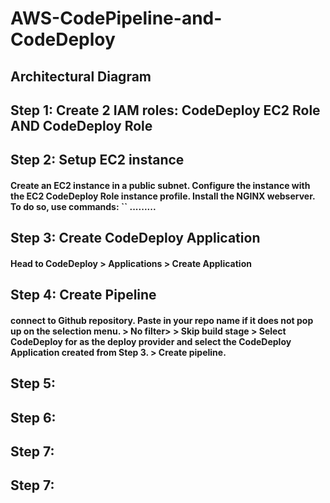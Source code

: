 # AWS-CodePipeline-and-CodeDeploy
#### 

## Architectural Diagram

## Step 1: Create 2 IAM roles: CodeDeploy EC2 Role AND CodeDeploy Role
#### 

## Step 2: Setup EC2 instance
#### Create an EC2 instance in a public subnet. Configure the instance with the EC2 CodeDeploy Role instance profile. Install the NGINX webserver. To do so, use commands: `` .........

## Step 3: Create CodeDeploy Application
#### Head to CodeDeploy > Applications > Create Application

## Step 4: Create Pipeline
#### connect to Github repository. Paste in your repo name if it does not pop up on the selection menu. > No filter> > Skip build stage > Select CodeDeploy for as the deploy provider and select the CodeDeploy Application created from Step 3. > Create pipeline. 

## Step 5: 
#### 

## Step 6: 
#### 

## Step 7: 
#### 

## Step 7: 
#### 
  

